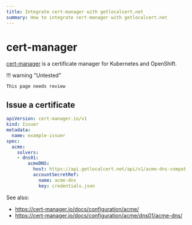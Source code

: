 ```yaml
---
title: Integrate cert-manager with getlocalcert.net
summary: How to integrate cert-manager with getlocalcert.net
---
```


# cert-manager

[cert-manager](https://cert-manager.io/) is a certificate manager for Kubernetes and OpenShift.

!!! warning "Untested"

    This page needs review

## Issue a certificate

``` yaml
apiVersion: cert-manager.io/v1
kind: Issuer
metadata:
  name: example-issuer
spec:
  acme:
    solvers:
    - dns01:
        acmeDNS:
          host: https://api.getlocalcert.net/api/v1/acme-dns-compat
          accountSecretRef:
            name: acme-dns
            key: credentials.json
```

See also:

* https://cert-manager.io/docs/configuration/acme/
* https://cert-manager.io/docs/configuration/acme/dns01/acme-dns/


